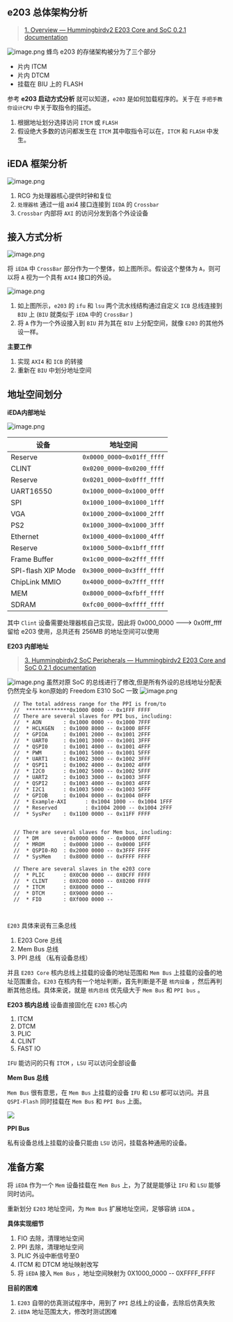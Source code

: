 ## e203 总体架构分析
>[1. Overview — Hummingbirdv2 E203 Core and SoC 0.2.1 documentation](https://doc.nucleisys.com/hbirdv2/overview/overview.html)


![image.png](https://cdn.jsdelivr.net/gh/leesum1/doc/img/202303271027543.png)
蜂鸟 e203 的存储架构被分为了三个部分
+ 片内 ITCM
+ 片内 DTCM
+ 挂载在 BIU 上的 FLASH 

参考 **e203 启动方式分析** 就可以知道，`e203` 是如何加载程序的。关于在 `手把手教你设计CPU` 中关于取指令的描述。
1. 根据地址划分选择访问 `ITCM` 或 `FLASH`
2. 假设绝大多数的访问都发生在 `ITCM` 
其中取指令可以在，`ITCM` 和 `FLASH` 中发生。

## iEDA 框架分析
![image.png](https://cdn.jsdelivr.net/gh/leesum1/doc/img/202303262243041.png)

1. RCG 为处理器核心提供时钟和复位
2. `处理器核` 通过一组 axi4 接口连接到 `IEDA` 的 `Crossbar`
3. `Crossbar` 内部将 `AXI` 的访问分发到各个外设设备


## 接入方式分析
![image.png](https://cdn.jsdelivr.net/gh/leesum1/doc/img/202303271120156.png)

将 `iEDA` 中 `CrossBar` 部分作为一个整体，如上图所示。假设这个整体为 `A`，则可以将 `A` 视为一个具有 `AXI4` 接口的外设。


![image.png](https://cdn.jsdelivr.net/gh/leesum1/doc/img/202303271129065.png)

1. 如上图所示，`e203` 的 `ifu` 和 `lsu` 两个流水线结构通过自定义 `ICB` 总线连接到 `BIU` 上 (`BIU` 就类似于 `iEDA` 中的 `CrossBar` ) 
2. 将 `A` 作为一个外设接入到 `BIU` 并为其在 `BIU` 上分配空间，就像 `E203` 的其他外设一样。 

**主要工作**
1. 实现 `AXI4` 和 `ICB` 的转接
2. 重新在 `BIU` 中划分地址空间



## 地址空间划分

**iEDA内部地址**

![image.png](https://cdn.jsdelivr.net/gh/leesum1/doc/img/202303271855557.png)

| 设备               | 地址空间                  |
| ------------------ | ------------------------- |
| Reserve            | `0x0000_0000~0x01ff_ffff` |
| CLINT              | `0x0200_0000~0x0200_ffff` |
| Reserve            | `0x0201_0000~0x0fff_ffff` |
| UART16550          | `0x1000_0000~0x1000_0fff` |
| SPI                | `0x1000_1000~0x1000_1fff` |
| VGA                | `0x1000_2000~0x1000_2fff` |
| PS2                | `0x1000_3000~0x1000_3fff` |
| Ethernet           | `0x1000_4000~0x1000_4fff` |
| Reserve            | `0x1000_5000~0x1bff_ffff` |
| Frame Buffer       | `0x1c00_0000~0x2fff_ffff` |
| SPI-flash XIP Mode | `0x3000_0000~0x3fff_ffff` |
| ChipLink MMIO      | `0x4000_0000~0x7fff_ffff` |
| MEM                | `0x8000_0000~0xfbff_ffff` |
| SDRAM              | `0xfc00_0000~0xffff_ffff` |


其中 `Clint` 设备需要处理器核自己实现，因此将 0x000_0000 ---> 0x0fff_ffff 留给 e203 使用，总共还有 256MB 的地址空间可以使用

**E203 内部地址**
>[3. Hummingbirdv2 SoC Peripherals — Hummingbirdv2 E203 Core and SoC 0.2.1 documentation](https://doc.nucleisys.com/hbirdv2/soc_peripherals/ips.html#overview)


![image.png](https://cdn.jsdelivr.net/gh/leesum1/doc/img/202303271931515.png)
虽然对原 SoC 的总线进行了修改,但是所有外设的总线地址分配表仍然完全与
kon原始的 Freedom E310 SoC 一致
![image.png](https://cdn.jsdelivr.net/gh/leesum1/doc/img/202303271933982.png)

```
  // The total address range for the PPI is from/to
  //  **************0x1000 0000 -- 0x1FFF FFFF
  // There are several slaves for PPI bus, including:
  //  * AON       : 0x1000 0000 -- 0x1000 7FFF
  //  * HCLKGEN   : 0x1000 8000 -- 0x1000 8FFF
  //  * GPIOA     : 0x1001 2000 -- 0x1001 2FFF
  //  * UART0     : 0x1001 3000 -- 0x1001 3FFF
  //  * QSPI0     : 0x1001 4000 -- 0x1001 4FFF
  //  * PWM       : 0x1001 5000 -- 0x1001 5FFF
  //  * UART1     : 0x1002 3000 -- 0x1002 3FFF
  //  * QSPI1     : 0x1002 4000 -- 0x1002 4FFF
  //  * I2C0      : 0x1002 5000 -- 0x1002 5FFF
  //  * UART2     : 0x1003 3000 -- 0x1003 3FFF
  //  * QSPI2     : 0x1003 4000 -- 0x1003 4FFF
  //  * I2C1      : 0x1003 5000 -- 0x1003 5FFF
  //  * GPIOB     : 0x1004 0000 -- 0x1004 0FFF
  //  * Example-AXI      : 0x1004 1000 -- 0x1004 1FFF
  //  * Reserved         : 0x1004 2000 -- 0x1004 2FFF
  //  * SysPer    : 0x1100 0000 -- 0x11FF FFFF


  // There are several slaves for Mem bus, including:
  //  * DM        : 0x0000 0000 -- 0x0000 0FFF
  //  * MROM      : 0x0000 1000 -- 0x0000 1FFF
  //  * QSPI0-RO  : 0x2000 0000 -- 0x3FFF FFFF
  //  * SysMem    : 0x8000 0000 -- 0xFFFF FFFF
  
  // There are several slaves in the e203 core
  //  * PLIC      : 0X0C00 0000 -- 0X0CFF FFFF
  //  * CLINT     : 0X0200 0000 -- 0X0200 FFFF
  //  * ITCM      : 0X8000 0000 -- 
  //  * DTCM      : 0X9000 0000 --
  //  * FIO       : 0Xf000 0000 --

  
```
`E203` 具体来说有三条总线
1. E203 Core 总线
2. Mem Bus 总线
3. PPI 总线 （私有设备总线）

并且 `E203 Core` 核内总线上挂载的设备的地址范围和
`Mem Bus` 上挂载的设备的地址范围重合。`E203` 在核内有一个地址判断，首先判断是不是 `核内设备` ，然后再判断其他总线。具体来说，就是 `核内总线` 优先级大于 `Mem Bus` 和 `PPI bus` 。

**E203 核内总线**
设备直接固化在 `E203` 核心内
1. ITCM
2. DTCM
3. PLIC
4. CLINT
5. FAST IO

`IFU` 能访问的只有 `ITCM` ，`LSU` 可以访问全部设备

**Mem Bus 总线**

`Mem Bus` 很有意思，在 `Mem Bus` 上挂载的设备 `IFU` 和 `LSU` 都可以访问。并且 `QSPI-Flash` 同时挂载在 `Mem Bus` 和 `PPI Bus` 上面。  

![](https://cdn.jsdelivr.net/gh/leesum1/doc/img/2023-03-29_11-14.png)

**PPI Bus**

私有设备总线上挂载的设备只能由 `LSU` 访问，挂载各种通用的设备。

## 准备方案

将 `iEDA` 作为一个 `Mem` 设备挂载在 `Mem Bus` 上，为了就是能够让 `IFU` 和 `LSU` 能够同时访问。

重新划分 `E203` 地址空间，为 `Mem Bus` 扩展地址空间，足够容纳 `iEDA` 。

**具体实现细节**
1. FIO 去除，清理地址空间
2. PPI 去除，清理地址空间
3. PLIC 外设中断信号至0
4. ITCM 和 DTCM 地址映射改写
5. 将 `iEDA` 接入 `Mem Bus` ，地址空间映射为 0X1000_0000 -- 0XFFFF_FFFF

**目前的困难**
1. `E203` 自带的仿真测试程序中，用到了 `PPI` 总线上的设备，去除后仿真失败
2. `iEDA` 地址范围太大，修改时测试困难







